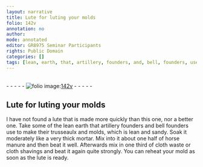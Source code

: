 ```yaml
---
layout: narrative
title: Lute for luting your molds
folio: 142v
annotation: no
author:
mode: annotated
editor: GR8975 Seminar Participants
rights: Public Domain
categories: []
tags: [lean, earth, that, artillery, founders, and, bell, founders, use, to, make, their, trusseaulx, and, molds,, which, is, lean, and, sandy, horse, manure, cloth, waste, or, cloth, shavings]
---
```


 <br/>- - - - - <a href="http://gallica.bnf.fr/ark:/12148/btv1b10500001g/f290.image"><img src="../assets/photo-icon.png" alt="folio image: " style="display:inline-block; margin-bottom:-3px;"/>142v</a> - - - - - <br/> 
##  Lute for luting your molds 

 
I have not found a lute that is made more quickly than this one, nor a better one. Take some of the <span class="material">lean earth that artillery founders and bell founders use to make their trusseaulx and molds, which is lean and sandy</span>. Soak it moderately like a very thick mortar. Mix into it about one half of <span class="material">horse manure</span> and then beat it well. Afterwards mix in one third of <span class="material">cloth waste or cloth shavings</span> and beat it again quite strongly. You can reheat your mold as soon as the lute is ready. 
 